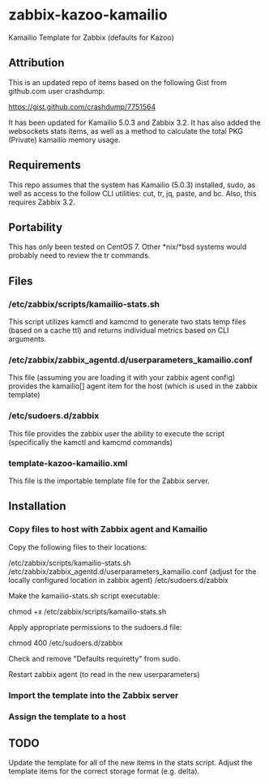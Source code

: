# zabbix-kazoo-kamailio
Kamailio Template for Zabbix (defaults for Kazoo)

## Attribution

This is an updated repo of items based on the following Gist from github.com user crashdump:

https://gist.github.com/crashdump/7751564

It has been updated for Kamailio 5.0.3 and Zabbix 3.2.  It has also added the websockets stats items, as well as a method to calculate the total PKG (Private) kamailio memory usage.

## Requirements

This repo assumes that the system has Kamailio (5.0.3) installed, sudo, as well as access to the follow CLI utilities: cut, tr, jq, paste, and bc.  Also, this requires Zabbix 3.2.

## Portability

This has only been tested on CentOS 7.  Other *nix/*bsd systems would probably need to review the tr commands.

## Files

### /etc/zabbix/scripts/kamailio-stats.sh

This script utilizes kamctl and kamcmd to generate two stats temp files (based on a cache ttl) and returns individual metrics based on CLI arguments.

### /etc/zabbix/zabbix_agentd.d/userparameters_kamailio.conf

This file (assuming you are loading it with your zabbix agent config) provides the kamailio[] agent item for the host (which is used in the zabbix template)

### /etc/sudoers.d/zabbix

This file provides the zabbix user the ability to execute the script (specifically the kamctl and kamcmd commands)

### template-kazoo-kamailio.xml

This file is the importable template file for the Zabbix server.

## Installation

### Copy files to host with Zabbix agent and Kamailio

Copy the following files to their locations:

/etc/zabbix/scripts/kamailio-stats.sh
/etc/zabbix/zabbix_agentd.d/userparameters_kamailio.conf (adjust for the locally configured location in zabbix agent)
/etc/sudoers.d/zabbix

Make the kamailio-stats.sh script executable:

chmod +x /etc/zabbix/scripts/kamailio-stats.sh

Apply appropriate permissions to the sudoers.d file:

chmod 400 /etc/sudoers.d/zabbix

Check and remove "Defaults requiretty" from sudo.

Restart zabbix agent (to read in the new userparameters)

### Import the template into the Zabbix server

### Assign the template to a host


## TODO

Update the template for all of the new items in the stats script.
Adjust the template items for the correct storage format (e.g. delta).